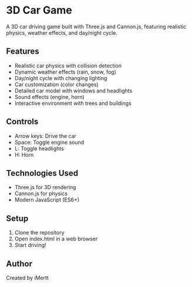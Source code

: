 # 3D Car Game

A 3D car driving game built with Three.js and Cannon.js, featuring realistic physics, weather effects, and day/night cycle.

## Features

- Realistic car physics with collision detection
- Dynamic weather effects (rain, snow, fog)
- Day/night cycle with changing lighting
- Car customization (color changes)
- Detailed car model with windows and headlights
- Sound effects (engine, horn)
- Interactive environment with trees and buildings

## Controls

- Arrow keys: Drive the car
- Space: Toggle engine sound
- L: Toggle headlights
- H: Horn

## Technologies Used

- Three.js for 3D rendering
- Cannon.js for physics
- Modern JavaScript (ES6+)

## Setup

1. Clone the repository
2. Open index.html in a web browser
3. Start driving!

## Author

Created by iMertt 